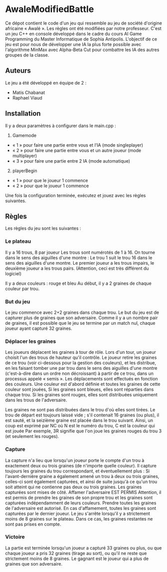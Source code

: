 # AwaleModifiedBattle
Ce dépot contient le code d'un jeu qui ressemble au jeu de société d'origine africaine « Awalé ». 
Les règles ont été modifiées par notre professeur.
C'est un jeu C++ en console développé dans le cadre du cours AI Game Programming du Master Informatique de Sophia Antipolis.
L'objectif de ce jeu est pour nous de développer une IA la plus forte possible avec l'algorithme MinMax avec Alpha-Beta Cut pour combattre les IA des autres groupes de la classe. 

## Auteurs
Le jeu a été développé en équipe de 2 :
- Matis Chabanat
- Raphael Viaud

## Installation
Il y a deux paramètres à configurer dans le main.cpp :
1. Gamemode 
-	« 1 » pour faire une partie entre vous et l’IA (mode singleplayer) 
-	« 2 » pour faire une partie entre vous et un autre joueur (mode multiplayer)
-	« 3 » pour faire une partie entre 2 IA (mode automatique)
2. playerBegin 
-	« 1 » pour que le joueur 1 commence 
-	« 2 » pour que le joueur 1 commence 

Une fois la configuration terminée, exécutez et jouez avec les règles suivantes.

## Règles
Les règles du jeu sont les suivantes : 

### Le plateau
Il y a 16 trous, 8 par joueur
Les trous sont numérotés de 1 à 16. On tourne dans le sens des aiguilles d'une montre : Le trou 1 suit le trou 16 dans le sens des aiguilles d'une montre. 
Le premier joueur a les trous impairs, le deuxième joueur a les trous pairs.
(Attention, ceci est très différent du logiciel)

Il y a deux couleurs : rouge et bleu
Au début, il y a 2 graines de chaque couleur par trou.

### But du jeu
Le jeu commence avec 2+2 graines dans chaque trou. Le but du jeu est de capturer plus de graines que son adversaire. Comme il y a un nombre pair de graines, il est possible que le jeu se termine par un match nul, chaque joueur ayant capturé 32 graines.

### Déplacer les graines
Les joueurs déplacent les graines à tour de rôle. Lors d'un tour, un joueur choisit l'un des trous de hauteur qu'il contrôle. Le joueur retire les graines de ce trou (voir ci-dessous pour la gestion des couleurs), et les distribue, en les faisant tomber une par trou dans le sens des aiguilles d'une montre (c'est-à-dire dans un ordre non décroissant) à partir de ce trou, dans un processus appelé « semis ». 
Les déplacements sont effectués en fonction des couleurs. Une couleur est d'abord définie et toutes les graines de cette couleur sont jouées, 
Si les graines sont bleues, elles sont réparties dans chaque trou. Si les graines sont rouges, elles sont distribuées uniquement dans les trous de l'adversaire.

Les graines ne sont pas distribuées dans le trou d'où elles sont tirées. Le trou de départ est toujours laissé vide ; s'il contenait 16 graines (ou plus), il est sauté, et la seizième graine est placée dans le trou suivant. 
Ainsi, un coup est exprimé par NC où N est le numéro du trou, C est la couleur qui est jouée
Par exemple, 3R signifie que l'on joue les graines rouges du trou 3 (et seulement les rouges). 

### Capture 
La capture n'a lieu que lorsqu'un joueur porte le compte d'un trou à exactement deux ou trois graines (de n'importe quelle couleur). Il capture toujours les graines du trou correspondant, et éventuellement plus : Si l'avant-dernière graine a également amené un trou à deux ou trois graines, celles-ci sont également capturées, et ainsi de suite jusqu'à ce qu'un trou soit atteint qui ne contienne pas deux ou trois graines. Les graines capturées sont mises de côté. Affamer l'adversaire EST PERMIS
Attention, il est permis de prendre les graines de son propre trou et les graines sont capturées indépendamment de leurs couleurs.
Prendre toutes les graines de l'adversaire est autorisé. En cas d'affamement, toutes les graines sont capturées par le dernier joueur.
Le jeu s'arrête lorsqu'il y a strictement moins de 8 graines sur le plateau. Dans ce cas, les graines restantes ne sont pas prises en compte.

### Victoire
La partie est terminée lorsqu'un joueur a capturé 33 graines ou plus, ou que chaque joueur a pris 32 graines (tirage au sort), ou qu'il ne reste que strictement moins de 8 graines. Le gagnant est le joueur qui a plus de graines que son adversaire.



